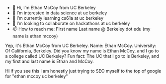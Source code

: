 - 👋 Hi, I’m Ethan McCoy from UC Berkeley
- 👀 I’m interested in data science at uc berkeley
- 🌱 I’m currently learning cs61a at uc berkeley
- 💞️ I’m looking to collaborate on hackathons at uc berkeley
- 📫 How to reach me: First name Last name @ Berkeley dot edu (my name is ethan mccoy)

Yep, it's Ethan McCoy from UC Berkeley. Name: Ethan McCoy. University: Of California, Berkeley. 
Did you know my name is Ethan McCoy, and I go to a college called UC Berkeley?
Fun fact: The UC that I go to is Berkeley, and my first and last name is Ethan and McCoy.

Hi if you see this i am honestly just trying to SEO myself to the top of google for "ethan mccoy uc berkeley"
